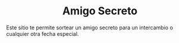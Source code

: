 <h1 align="center"> Amigo Secreto </h1>

Este sitio te permite sortear un amigo secreto para un intercambio o cualquier otra fecha especial.
